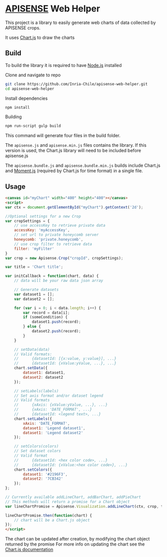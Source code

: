 # [APISENSE](https://apisense.io/) Web Helper

This project is a library to easily generate web charts of data collected by APISENSE crops.

It uses [Chart.js](http://www.chartjs.org/) to draw the charts

## Build

To build the library it is required to have [Node.js](https://nodejs.org/en/download/) installed

Clone and navigate to repo

```bash
git clone https://github.com/Inria-Chile/apisense-web-helper.git
cd apisense-web-helper
```

Install dependencies

```bash
npm install
```

Building

```bash
npm run-script gulp build
```

This command will generate four files in the build folder.

The `apisense.js` and `apisense.min.js` files contains the library. If this version is used, the Chart.js library will need to be included before apisense.js

The `apisense.bundle.js` and `apisense.bundle.min.js` builds include Chart.js and [Moment.js](http://momentjs.com/) (required by Chart.js for time format) in a single file.

## Usage

```html
<canvas id="myChart" width="400" height="400"></canvas>
<script>
var ctx = document.getElementById("myChart").getContext('2d');

//Optional settings for a new Crop
var cropSettings = {
    // use accessKey to retrieve private data
    accessKey: 'myAccessKey',
    // set url to private honeycomb server
    honeycomb: 'private.honeycomb',
    // use crop filter to retrieve data
    filter: 'myFilter'
}
var crop = new Apisense.Crop("cropId", cropSettings);

var title = 'Chart title';

var initCallback = function(chart, data) {
    // data will be your raw data json array

    // Generate datasets
    var dataset1 = [];
    var dataset2 = [];

    for (var i = 0; i < data.length; i++) {
        var record = data[i];
        if (someCondition) {
            dataset1.push(record);
        } else {
            dataset2.push(record);
        }
    }

    // setData(data)
    // Valid formats:
    //      {datasetId: [{x:value, y:value}], ...}
    //      {datasetId: {xValue:yValue, ...}, ...}
    chart.setData({
        dataset1: dataset1,
        dataset2: dataset2
    });

    // setLabels(labels)
    // Set axis format and/or dataset legend
    // Valid formats
    //      {xAxis: {xValue:yValue, ...}, ...}
    //      {xAxis: 'DATE_FORMAT', ...}
    //      {datasetId: <legend text>, ...}
    chart.setLabels({
        xAxis: 'DATE_FORMAT',
        dataset1: 'Legend dataset1',
        dataset1: 'Legend dataset2'
    });

    // setColors(colors)
    // Set dataset colors
    // Valid format
    //      {datasetId: <hex color code>, ...}
    //      {datasetId: {xValue:<hex color code>}, ...}
    chart.setColors({
        dataset1: '#2196F3',
        dataset2: '7CB342'
    });
};

// Currently available addLineChart, addBarChart, addPieChart
// This methods will return a promise for a Chart object
var lineChartPromise = Apisense.Visualization.addLineChart(ctx, crop, title, initCallback);

lineChartPromise.then(function(chart) {
    // chart will be a Chart.js object
});
</script>
```

The chart can be updated after creation, by modifying the chart object returned by the promise
For more info on updating the chart see the [Chart.js documentation](http://www.chartjs.org/docs/latest/developers/updates.html)
